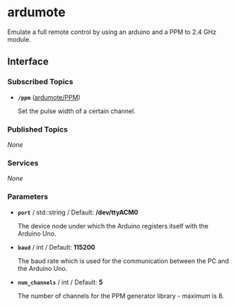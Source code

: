 # ardumote
Emulate a full remote control by using an arduino and a PPM to 2.4 GHz module.

## Interface

### Subscribed Topics
* **`/ppm`** ([ardumote/PPM])

  Set the pulse width of a certain channel.
  
### Published Topics
*None*

### Services
*None*

### Parameters
* **`port`** / std::string / Default: **/dev/ttyACM0**

  The device node under which the Arduino registers itself with the Arduino Uno.

* **`baud`** / int / Default: **115200**

  The baud rate which is used for the communication between the PC and the Arduino Uno.

* **`num_channels`** / int / Default: **5**

  The number of channels for the PPM generator library - maximum is 8.

[ardumote/PPM]: https://github.com/lxrobotics/ardumote/blob/master/msg/PPM.msg
